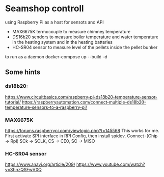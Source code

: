 # Seamshop controll
using Raspberry Pi as a host for sensots and API
- MAX6675K termocouple to measure chimney temperature
- DS16b20 sendors to measure boiler temperature and water temperature in the heating system and in the heating batteries 
- HC-SR04 sensor to measure level of the pellets inside the pellet bunker

to run as a daemon
docker-compose up --build -d

## Some hints
### ds18b20: 
https://www.circuitbasics.com/raspberry-pi-ds18b20-temperature-sensor-tutorial/
https://raspberryautomation.com/connect-multiple-ds18b20-temperature-sensors-to-a-raspberry-pi/


### MAX6675K
https://forums.raspberrypi.com/viewtopic.php?t=145568
This works for me. First activate SPI interface in RPI Config, then install spidev.
Connect :(Chip -> Rpi) SCk -> SCLK, CS -> CE0, SO -> MISO


### HC-SR04 sensor
https://www.anavi.org/article/209/
https://www.youtube.com/watch?v=ShnzQSFwVXQ

